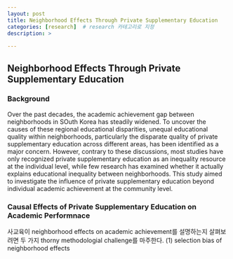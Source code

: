 ```yaml
---
layout: post
title: Neighborhood Effects Through Private Supplementary Education
categories: [research]  # research 카테고리로 지정
description: >
  
---
```


## Neighborhood Effects Through Private Supplementary Education

### Background
Over the past decades, the academic achievement gap between neighborhoods in SOuth Korea has steadily widened. To uncover the causes of these regional educational disparities, unequal educational quality within neighborhoods, particularly the disparate quality of private supplementary education across different areas, has been identified as a major concern. However, contrary to these discussions, most studies have only recognized private supplementary education as an inequality resource at the individual level, while  few research has examined whether it actually explains educational inequality between neighborhoods. This study aimed to investigate the influence of private supplementary education beyond individual academic achievement at the community level.

### Causal Effects of Private Supplementary Education on Academic Performnace
사교육이 neighborhood effects on academic achievement를 설명하는지 살펴보려면 두 가지 thorny methodologial challenge를 마주한다. 
(1) selection bias of neighborhood effects

